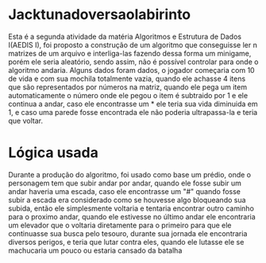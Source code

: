 # Jacktunadoversaolabirinto
Esta é a segunda atividade da matéria Algoritmos e Estrutura de Dados I(AEDIS I), foi proposto a construção de um algoritmo que conseguisse ler n matrizes de um arquivo e interliga-las fazendo dessa forma um minigame, porém ele seria aleatório, sendo assim, não é possível controlar para onde o algoritmo andaria. Alguns dados foram dados, o jogador começaria com 10 de vida e com sua mochila totalmente vazia, quando ele achasse 4 itens que são representados por números na matriz, quando ele pega um item automaticamente o número onde ele pegou o item é subtraido por 1 e ele continua a andar, caso ele encontrasse um * ele teria sua vida diminuida em 1, e caso uma parede fosse encontrada ele não poderia ultrapassa-la e teria que voltar.
# Lógica usada
Durante a produção do algoritmo, foi usado como base um prédio, onde o personagem tem que subir andar por andar, quando ele fosse subir um andar haveria uma escada, caso ele encontrasse um "#" quando fosse subir a escada era considerado como se houvesse algo bloqueando sua subida, então ele simplesmente voltaria e tentaria encontrar outro caminho para o proximo andar, quando ele estivesse no último andar ele encontraria um elevador que o voltaria diretamente para o primeiro para que ele continuasse sua busca pelo tesouro, durante sua jornada ele encontraria diversos perigos, e teria que lutar contra eles, quando ele lutasse ele se machucaria um pouco ou estaria cansado da batalha 
